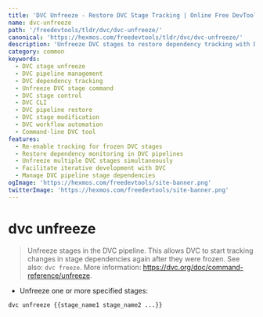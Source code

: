 ```yaml
---
title: 'DVC Unfreeze - Restore DVC Stage Tracking | Online Free DevTools by Hexmos'
name: dvc-unfreeze
path: '/freedevtools/tldr/dvc/dvc-unfreeze/'
canonical: 'https://hexmos.com/freedevtools/tldr/dvc/dvc-unfreeze/'
description: 'Unfreeze DVC stages to restore dependency tracking with DVC Unfreeze. Manage pipeline stages and resume monitoring changes. Free online tool, no registration required.'
category: common
keywords:
  - DVC stage unfreeze
  - DVC pipeline management
  - DVC dependency tracking
  - Unfreeze DVC stage command
  - DVC stage control
  - DVC CLI
  - DVC pipeline restore
  - DVC stage modification
  - DVC workflow automation
  - Command-line DVC tool
features:
  - Re-enable tracking for frozen DVC stages
  - Restore dependency monitoring in DVC pipelines
  - Unfreeze multiple DVC stages simultaneously
  - Facilitate iterative development with DVC
  - Manage DVC pipeline stage dependencies
ogImage: 'https://hexmos.com/freedevtools/site-banner.png'
twitterImage: 'https://hexmos.com/freedevtools/site-banner.png'
---
```


# dvc unfreeze

> Unfreeze stages in the DVC pipeline.
> This allows DVC to start tracking changes in stage dependencies again after they were frozen.
> See also: `dvc freeze`.
> More information: <https://dvc.org/doc/command-reference/unfreeze>.

- Unfreeze one or more specified stages:

`dvc unfreeze {{stage_name1 stage_name2 ...}}`
